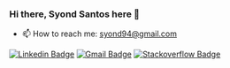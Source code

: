 ### Hi there, Syond Santos here 👋

- 📫 How to reach me: syond94@gmail.com

[![Linkedin Badge](https://img.shields.io/badge/-syond-blue?style=flat-square&logo=Linkedin&logoColor=white&link=https://www.linkedin.com/in/syond/)](https://www.linkedin.com/in/syond/)
[![Gmail Badge](https://img.shields.io/badge/-syond94@gmail.com-c14438?style=flat-square&logo=Gmail&logoColor=white&link=mailto:syond94@gmail.com)](mailto:syond94@gmail.com)
[![Stackoverflow Badge](https://img.shields.io/badge/-Stackoverflow-4CA143?style=flat-square&logo=Stackoverflow&logoColor=white&link=https://stackoverflow.com/users/13902651/syond)](https://stackoverflow.com/users/13902651/syond)

